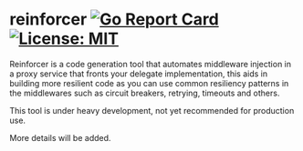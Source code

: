# reinforcer [![Go Report Card](https://goreportcard.com/badge/github.com/csueiras/reinforcer)](https://goreportcard.com/report/github.com/csueiras/reinforcer) [![License: MIT](https://img.shields.io/badge/License-MIT-yellow.svg)](https://opensource.org/licenses/MIT)

Reinforcer is a code generation tool that automates middleware injection in a proxy service that fronts your delegate
implementation, this aids in building more resilient code as you can use common resiliency patterns in the middlewares
such as circuit breakers, retrying, timeouts and others.

This tool is under heavy development, not yet recommended for production use.

More details will be added.
